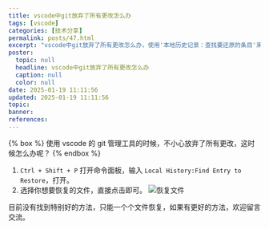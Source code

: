 ```yaml
---
title: vscode中git放弃了所有更改怎么办
tags: [vscode]
categories: [技术分享]
permalink: posts/47.html
excerpt: "vscode中git放弃了所有更改怎么办，使用'本地历史记景：查找要还原的条目'来恢复"
poster:
  topic: null
  headline: vscode中git放弃了所有更改怎么办
  caption: null
  color: null
date: 2025-01-19 11:11:56
updated: 2025-01-19 11:11:56
topic:
banner:
references:
---
```


{% box %}
使用 vscode 的 git 管理工具的时候，不小心放弃了所有更改，这时候怎么办呢？
{% endbox %}

1. `Ctrl + Shift + P` 打开命令面板，输入 `Local History:Find Entry to Restore`，打开。
2. 选择你想要恢复的文件，直接点击即可。
   ![恢复文件](https://cdn.codepzj.cn/image/202501191122301.png)

目前没有找到特别好的方法，只能一个个文件恢复，如果有更好的方法，欢迎留言交流。
